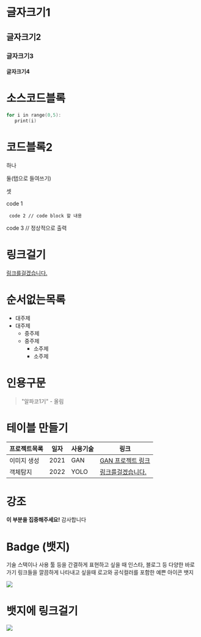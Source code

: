 # 글자크기1
## 글자크기2
### 글자크기3
#### 글자크기4

# 소스코드블록
```c
for i in range(0,5):
   print(i)
```

# 코드블록2

하나

   둘(탭으로 들여쓰기)

셋

code 1

     code 2 // code block 할 내용

code 3 // 정상적으로 출력

# 링크걸기
[링크를걸겠습니다.](https://www.naver.com/)

# 순서없는목록

* 대주제
* 대주제
   * 중주제
   * 중주제
     * 소주제
     * 소주제

# 인용구문
> "알파코1기" - 올림



# 테이블 만들기

프로젝트목록 | 일자 | 사용기술 | 링크
------------|------|-------|-----|
이미지 생성 | 2021 | GAN | [GAN 프로젝트 링크](https://github.com/shiny0510/FewShot_GAN-Unet3D)
객체탐지 | 2022 | YOLO | [링크를걸겠습니다.](https://github.com/shiny0510/pycaret)

# 강조
**이 부분을 집중해주세요!** 감사합니다


<!-- 참고: https://shields.io/ -->

<!-- <img src="https://img.shields.io/badge/이름-색상코드?style=flat-square&logo=로고명&logoColor=로고색"/> -->

# Badge (뱃지)
기술 스택이나 사용 툴 등을 간결하게 표현하고 싶을 때
인스타, 블로그 등 다양한 바로가기 링크들을 깔끔하게 나타내고 싶을때
로고와 공식컬러를 포함한 예쁜 아이콘 뱃지

<img src="https://img.shields.io/badge/Firebase-FFCA28?style=flat-square&logo=firebase&logoColor=white"/>


# 뱃지에 링크걸기

<!-- <a href="링크"><img src="위에있는뱃지코드"/></a>  -->

<a href="https://www.naver.com/"><img src="https://img.shields.io/badge/Velog-3DDC84?style=flat-square&logo=Blogger&logoColor=white"/></a>

